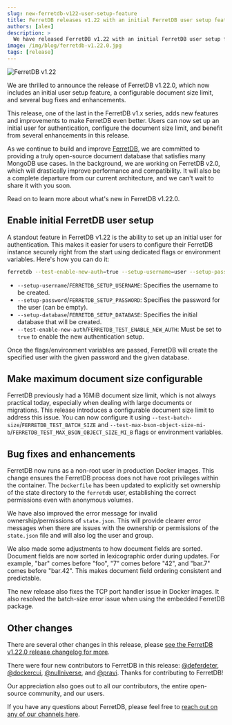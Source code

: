 ```yaml
---
slug: new-ferretdb-v122-user-setup-feature
title: FerretDB releases v1.22 with an initial FerretDB user setup feature
authors: [alex]
description: >
  We have released FerretDB v1.22 with an initial FerretDB user setup feature, configurable document size limit, and several bug fixes and enhancements.
image: /img/blog/ferretdb-v1.22.0.jpg
tags: [release]
---
```


![FerretDB v1.22](/img/blog/ferretdb-v1.22.0.jpg)

We are thrilled to announce the release of FerretDB v1.22.0, which now includes an initial user setup feature, a configurable document size limit, and several bug fixes and enhancements.

<!--truncate-->

This release, one of the last in the FerretDB v1.x series, adds new features and improvements to make FerretDB even better.
Users can now set up an initial user for authentication, configure the document size limit, and benefit from several enhancements in this release.

As we continue to build and improve [FerretDB](https://www.ferretdb.com/), we are committed to providing a truly open-source document database that satisfies many MongoDB use cases.
In the background, we are working on FerretDB v2.0, which will drastically improve performance and compatibility.
It will also be a complete departure from our current architecture, and we can't wait to share it with you soon.

Read on to learn more about what's new in FerretDB v1.22.0.

## Enable initial FerretDB user setup

A standout feature in FerretDB v1.22 is the ability to set up an initial user for authentication.
This makes it easier for users to configure their FerretDB instance securely right from the start using dedicated flags or environment variables.
Here's how you can do it:

```sh
ferretdb --test-enable-new-auth=true --setup-username=user --setup-password=pass --setup-database=ferretdb
```

- `--setup-username`/`FERRETDB_SETUP_USERNAME`: Specifies the username to be created.
- `--setup-password`/`FERRETDB_SETUP_PASSWORD`: Specifies the password for the user (can be empty).
- `--setup-database`/`FERRETDB_SETUP_DATABASE`: Specifies the initial database that will be created.
- `--test-enable-new-auth`/`FERRETDB_TEST_ENABLE_NEW_AUTH`: Must be set to `true` to enable the new authentication setup.

Once the flags/environment variables are passed, FerretDB will create the specified user with the given password and the given database.

## Make maximum document size configurable

FerretDB previously had a 16MiB document size limit, which is not always practical today, especially when dealing with large documents or migrations.
This release introduces a configurable document size limit to address this issue.
You can now configure it using `--test-batch-size`/`FERRETDB_TEST_BATCH_SIZE` and `--test-max-bson-object-size-mi-b`/`FERRETDB_TEST_MAX_BSON_OBJECT_SIZE_MI_B` flags or environment variables.

## Bug fixes and enhancements

FerretDB now runs as a non-root user in production Docker images.
This change ensures the FerretDB process does not have root privileges within the container.
The `Dockerfile` has been updated to explicitly set ownership of the state directory to the `ferretdb` user, establishing the correct permissions even with anonymous volumes.

We have also improved the error message for invalid ownership/permissions of `state.json`.
This will provide clearer error messages when there are issues with the ownership or permissions of the `state.json` file and will also log the user and group.

We also made some adjustments to how document fields are sorted.
Document fields are now sorted in lexicographic order during updates.
For example, "bar" comes before "foo", "7" comes before "42", and "bar.7" comes before "bar.42".
This makes document field ordering consistent and predictable.

The new release also fixes the TCP port handler issue in Docker images.
It also resolved the batch-size error issue when using the embedded FerretDB package.

## Other changes

There are several other changes in this release, please [see the FerretDB v1.22.0 release changelog for more](https://github.com/FerretDB/FerretDB/releases/tag/v1.22.0).

There were four new contributors to FerretDB in this release: [@deferdeter](https://github.com/deferdeter), [@dockercui](https://github.com/dockercui), [@nullniverse](https://github.com/nullniverse), and [@pravi](https://github.com/pravi).
Thanks for contributing to FerretDB!

Our appreciation also goes out to all our contributors, the entire open-source community, and our users.

If you have any questions about FerretDB, please feel free to [reach out on any of our channels here](https://docs.ferretdb.io/#community).
